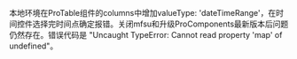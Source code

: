 本地环境在ProTable组件的columns中增加valueType: 'dateTimeRange'，在时间控件选择完时间点确定报错。关闭mfsu和升级ProComponents最新版本后问题仍然存在。错误代码是 "Uncaught TypeError: Cannot read property 'map' of undefined"。
